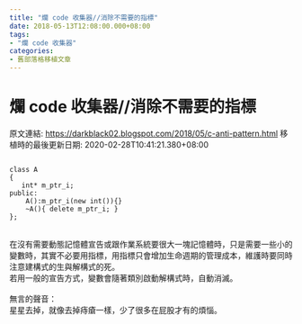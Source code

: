```yaml
---
title: "爛 code 收集器//消除不需要的指標"
date: 2018-05-13T12:08:00.000+08:00
tags: 
- "爛 code 收集器"
categories:
- 舊部落格移植文章
---
```


# 爛 code 收集器//消除不需要的指標

原文連結: https://darkblack02.blogspot.com/2018/05/c-anti-pattern.html
移植時的最後更新日期: 2020-02-28T10:41:21.380+08:00

<pre class="prettyprint"><code class="language-cpp"><br />class A<br />{<br />   int* m_ptr_i;<br />public:<br />    A():m_ptr_i(new int()){}<br />    ~A(){ delete m_ptr_i; }<br />};<br /></code></pre><br />在沒有需要動態記憶體宣告或跟作業系統要很大一塊記憶體時，只是需要一些小的變數時，其實不必要用指標，用指標只會增加生命週期的管理成本，維護時要同時注意建構式的生與解構式的死。<br />若用一般的宣告方式，變數會隨著類別啟動解構式時，自動消滅。<br /><br />無言的聲音：<br />星星去掉，就像去掉痔瘡一樣，少了很多在屁股才有的煩惱。 
